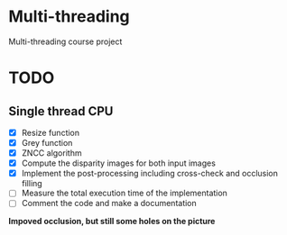 # Multi-threading
Multi-threading course project

# TODO
## Single thread CPU

- [x] Resize function
- [x] Grey function
- [x] ZNCC algorithm 
- [x] Compute the disparity images for both input images
- [x] Implement the post-processing including cross-check and occlusion filling
- [ ] Measure the total execution time of the implementation
- [ ] Comment the code and make a documentation

**Impoved occlusion, but still some holes on the picture**